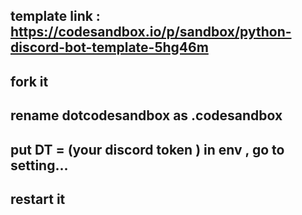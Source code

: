 ## template link : https://codesandbox.io/p/sandbox/python-discord-bot-template-5hg46m
## fork it 
## rename dotcodesandbox as .codesandbox
## put DT = (your discord token ) in env , go to setting...
## restart it 
